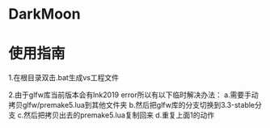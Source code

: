 # DarkMoon

# 使用指南
1.在根目录双击.bat生成vs工程文件

2.由于glfw库当前版本会有lnk2019 error所以有以下临时解决办法：
    a.需要手动拷贝glfw/premake5.lua到其他文件夹
    b.然后把glfw库的分支切换到3.3-stable分支
    c.然后把拷贝出去的premake5.lua复制回来
    d.重复上面1的动作

